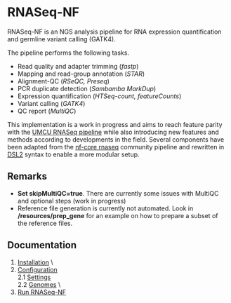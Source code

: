 # RNASeq-NF

RNASeq-NF is an NGS analysis pipeline for RNA expression quantification and germline variant calling (GATK4).

The pipeline performs the following tasks.

* Read quality and adapter trimming (*fastp*)
* Mapping and read-group annotation (*STAR*)
* Alignment-QC (*RSeQC, Preseq*)
* PCR duplicate detection (*Sambamba MarkDup*)
* Expression quantification (*HTSeq-count, featureCounts*)
* Variant calling (*GATK4*)
* QC report (*MultiQC*)

This implementation is a work in progress and aims to reach feature parity with the [UMCU RNASeq pipeline](https://github.com/UMCUGenetics/RNASeq) while also introducing new features and methods according to developments in the field. Several components have been adapted from the [nf-core rnaseq](https://github.com/nf-core/rnaseq) community pipeline and rewritten in [DSL2](https://www.nextflow.io/docs/edge/dsl2.html) syntax to enable a more modular setup.

## Remarks ###
* **Set skipMultiQC=true**. There are currently some issues with MultiQC and optional steps (work in progress) 
* Reference file generation is currently not automated. Look in **/resources/prep_gene** for an example on how to prepare a subset of the reference files.




## Documentation

1. [Installation](./docs/installation.md) \
2. [Configuration](./docs/config.md) \
2.1 [Settings](./docs/settings.md) \
2.2 [Genomes](./docs/reference.md) \
3. [Run RNASeq-NF](./docs/running.md) 









